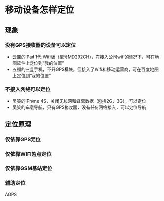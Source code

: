 # 移动设备怎样定位
## 现象
### 没有GPS接收器的设备可以定位

- 云翼的iPad 1代 Wifi版（型号MD292CH），在接入公司wifi的情况下，可在地图软件上定位到“我的位置”
- 五福的三星手机，不开GPS模块，但接入了Wifi和移动运营商，可在百度地图上定位到“我的位置”

### 不接入网络可以定位

- 吴笑的iPhone 4S，关闭无线网和蜂窝数据（包括2G，3G），可以定位
- 吴笑的车载导航，只有GPS接收器，没有任何网络接入，可以定位导航

## 定位原理
### 仅依靠GPS定位

### 仅依靠WIFI热点定位

### 仅依靠GSM基站定位

### 辅助定位
AGPS